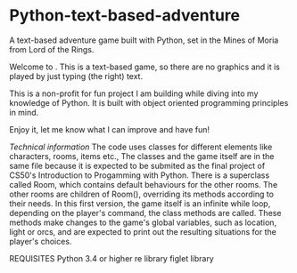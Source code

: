 # Python-text-based-adventure
A text-based adventure game built with Python, set in the Mines of Moria from Lord of the Rings.

Welcome to <Lost in Moria>.
This is a text-based game, so there are no graphics and it is played by just typing (the right) text.

This is a non-profit for fun project I am building while diving into my knowledge of Python. It is built with object oriented programming principles in mind.

Enjoy it, let me know what I can improve and have fun!

*Technical information*
The code uses classes for different elements like characters, rooms, items etc.,
The classes and the game itself are in the same file because it is expected to be submited as the final project of CS50's Introduction to Progamming with Python.
There is a superclass called Room, which contains default behaviours for the other rooms.
The other rooms are children of Room(), overriding its methods according to their needs.
In this first version, the game itself is an infinite while loop, depending on the player's command, the class methods are called. These methods make changes to the game's global variables, such as location, light or orcs, and are expected to print out the resulting situations for the player's choices.

REQUISITES
Python 3.4 or higher
re library
figlet library
